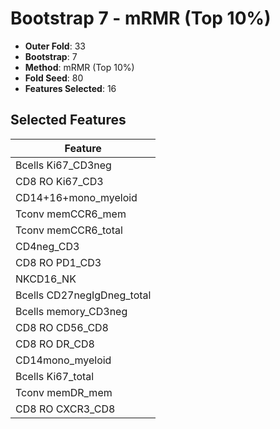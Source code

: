 # Bootstrap 7 - mRMR (Top 10%)

- **Outer Fold**: 33
- **Bootstrap**: 7
- **Method**: mRMR (Top 10%)
- **Fold Seed**: 80
- **Features Selected**: 16

## Selected Features

| Feature |
|---------|
| Bcells Ki67_CD3neg |
| CD8  RO Ki67_CD3 |
| CD14+16+mono_myeloid |
| Tconv memCCR6_mem |
| Tconv memCCR6_total |
| CD4neg_CD3 |
| CD8 RO PD1_CD3 |
| NKCD16_NK |
| Bcells CD27negIgDneg_total |
| Bcells memory_CD3neg |
| CD8 RO CD56_CD8 |
| CD8 RO DR_CD8 |
| CD14mono_myeloid |
| Bcells Ki67_total |
| Tconv memDR_mem |
| CD8 RO CXCR3_CD8 |
